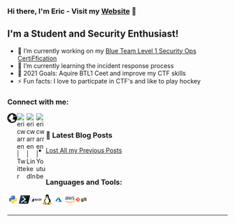 ### Hi there, I'm Eric - Visit my [Website] 👋

## I'm a Student and Security Enthusiast!
- 🔭 I’m currently working on my [Blue Team Level 1 Security Ops CertiFfication](https://securityblue.team/why-btl1/)
- 🌱 I’m currently learning the incident response process
- 🥅 2021 Goals: Aquire BTL1 Ceet and improve my CTF skills
- ⚡ Fun facts: I love to particpate in CTF's and like to play hockey


### Connect with me:

[<img align="left" alt="ericwarren | Website" width="22px" src="https://raw.githubusercontent.com/iconic/open-iconic/master/svg/globe.svg" />][website]
[<img align="left" alt="ericwarren | Twitter" width="22px" src="https://cdn.jsdelivr.net/npm/simple-icons@v3/icons/twitter.svg" />][twitter]
[<img align="left" alt="ericwarren | LinkedIn" width="22px" src="https://cdn.jsdelivr.net/npm/simple-icons@v3/icons/linkedin.svg" />][linkedin]
[<img align="left" alt="ericwarren | Youtube" width="22px" src="https://cdn.jsdelivr.net/npm/simple-icons@3.4.0/icons/youtube.svg" />][youtube]

<br />

### 📕 Latest Blog Posts
<!-- BLOG-POST-LIST:START -->
- [Lost All my Previous Posts](https://ericjwarren.com/2021/08/21/lost-all-my-previous-posts/)
<!-- BLOG-POST-LIST:END -->

<br />

### Languages and Tools:
<img align="left" alt="Python" width="26px" src="https://raw.githubusercontent.com/github/explore/master/topics/python/python.png" />
<img align="left" alt="Powershell" width="26px" src="https://raw.githubusercontent.com/github/explore/master/topics/powershell/powershell.png" />
<img align="left" alt="Bash" width="26px" src="https://raw.githubusercontent.com/github/explore/master/topics/bash/bash.png" />
<img align="left" alt="Linux" width="26px" src="https://raw.githubusercontent.com/github/explore/master/topics/linux/linux.png" />
<img align="left" alt="Azure" width="26px" src="https://raw.githubusercontent.com/github/explore/master/topics/azure/azure.png" />
<img align="left" alt="AWS" width="26px" src="https://raw.githubusercontent.com/github/explore/master/topics/aws/aws.png" />
<img align="left" alt="Git" width="26px" src="https://raw.githubusercontent.com/github/explore/80688e429a7d4ef2fca1e82350fe8e3517d3494d/topics/git/git.png" />


<br />
<br />

---

[Website]: https://ericjwarren.com
[youtube]: https://www.youtube.com/channel/UCBAvhXarO8-goEj0KVf-EIA
[twitter]: https://twitter.com/ericwarren11
[linkedin]: https://linkedin.com/in/ericwarren1
